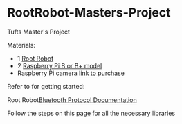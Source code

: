 # RootRobot-Masters-Project
Tufts Master's Project 

Materials:
- 1 [Root Robot](https://shop.edu.irobot.com/collections/how-to-buy)
- 2 [Raspberry Pi B or B+ model](https://www.amazon.com/ELEMENT-Element14-Raspberry-Pi-Motherboard/dp/B07P4LSDYV/ref=sr_1_3?dchild=1&keywords=raspberry+pi+b%2B+model&qid=1589396447&sr=8-3)
- Raspberry Pi camera [link to purchase](https://www.amazon.com/Raspberry-m%C3%B3dulo-c%C3%A1mara-megapixeles-1080p/dp/B01ER2SKFS/ref=sr_1_3?dchild=1&keywords=raspberry+pi+camera&qid=1589397981&sr=8-3)


Refer to for getting started: 

Root Robot[Bluetooth Protocol Documentation](https://github.com/RootRobotics/root-robot-ble-protocol#root-robot-bluetooth-low-energy-protocol-documentation) 

Follow the steps on this [page](https://github.com/getsenic/gatt-python) for all the necessary libraries 




